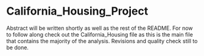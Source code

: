 # California_Housing_Project
Abstract will be written shortly as well as the rest of the README.
For now to follow along check out the California_Housing file as this is the main file that contains the majority of the analysis.
Revisions and quality check still to be done. 
